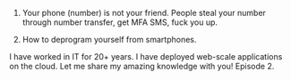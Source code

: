 1. Your phone (number) is not your friend.
   People steal your number through number transfer, get MFA SMS, fuck you up.

1. How to deprogram yourself from smartphones.

I have worked in IT for 20+ years. I have deployed web-scale applications on the cloud. Let me share my amazing knowledge with you! Episode 2.
